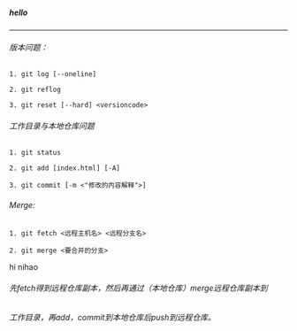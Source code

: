 ##### hello
***
###### 版本问题：
```
1. git log [--oneline]

2. git reflog

3. git reset [--hard] <versioncode>
```
###### 工作目录与本地仓库问题
```
1. git status

2. git add [index.html] [-A]

3. git commit [-m <"修改的内容解释">]
```
###### Merge:
```
1. git fetch <远程主机名> <远程分支名>

2. git merge <要合并的分支>
```
hi
nihao
###### 先fetch得到远程仓库副本，然后再通过（本地仓库）merge远程仓库副本到
###### 工作目录，再add，commit到本地仓库后push到远程仓库。